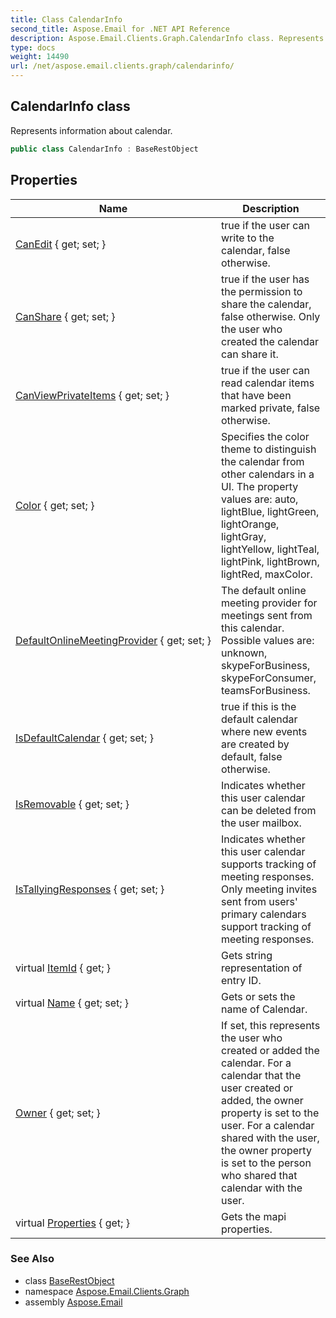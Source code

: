 ```yaml
---
title: Class CalendarInfo
second_title: Aspose.Email for .NET API Reference
description: Aspose.Email.Clients.Graph.CalendarInfo class. Represents information about calendar
type: docs
weight: 14490
url: /net/aspose.email.clients.graph/calendarinfo/
---
```

## CalendarInfo class

Represents information about calendar.

```csharp
public class CalendarInfo : BaseRestObject
```

## Properties

| Name | Description |
| --- | --- |
| [CanEdit](../../aspose.email.clients.graph/calendarinfo/canedit/) { get; set; } | true if the user can write to the calendar, false otherwise. |
| [CanShare](../../aspose.email.clients.graph/calendarinfo/canshare/) { get; set; } | true if the user has the permission to share the calendar, false otherwise. Only the user who created the calendar can share it. |
| [CanViewPrivateItems](../../aspose.email.clients.graph/calendarinfo/canviewprivateitems/) { get; set; } | true if the user can read calendar items that have been marked private, false otherwise. |
| [Color](../../aspose.email.clients.graph/calendarinfo/color/) { get; set; } | Specifies the color theme to distinguish the calendar from other calendars in a UI. The property values are: auto, lightBlue, lightGreen, lightOrange, lightGray, lightYellow, lightTeal, lightPink, lightBrown, lightRed, maxColor. |
| [DefaultOnlineMeetingProvider](../../aspose.email.clients.graph/calendarinfo/defaultonlinemeetingprovider/) { get; set; } | The default online meeting provider for meetings sent from this calendar. Possible values are: unknown, skypeForBusiness, skypeForConsumer, teamsForBusiness. |
| [IsDefaultCalendar](../../aspose.email.clients.graph/calendarinfo/isdefaultcalendar/) { get; set; } | true if this is the default calendar where new events are created by default, false otherwise. |
| [IsRemovable](../../aspose.email.clients.graph/calendarinfo/isremovable/) { get; set; } | Indicates whether this user calendar can be deleted from the user mailbox. |
| [IsTallyingResponses](../../aspose.email.clients.graph/calendarinfo/istallyingresponses/) { get; set; } | Indicates whether this user calendar supports tracking of meeting responses. Only meeting invites sent from users' primary calendars support tracking of meeting responses. |
| virtual [ItemId](../../aspose.email.clients.graph/calendarinfo/itemid/) { get; } | Gets string representation of entry ID. |
| virtual [Name](../../aspose.email.clients.graph/calendarinfo/name/) { get; set; } | Gets or sets the name of Calendar. |
| [Owner](../../aspose.email.clients.graph/calendarinfo/owner/) { get; set; } | If set, this represents the user who created or added the calendar. For a calendar that the user created or added, the owner property is set to the user. For a calendar shared with the user, the owner property is set to the person who shared that calendar with the user. |
| virtual [Properties](../../aspose.email.clients.graph/baserestobject/properties/) { get; } | Gets the mapi properties. |

### See Also

* class [BaseRestObject](../baserestobject/)
* namespace [Aspose.Email.Clients.Graph](../../aspose.email.clients.graph/)
* assembly [Aspose.Email](../../)



